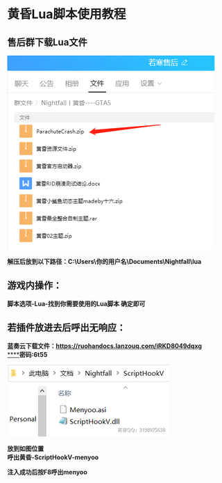 # 黄昏Lua脚本使用教程

## **售后群下载Lua文件**

![仅以这个Lua为例子](<../../.gitbook/assets/image (48) (1) (1).png>)

**解压后放到以下路径：C:\Users\你的用户名\Documents\Nightfall\lua**

## **游戏内操作：**

**脚本选项-Lua-找到你需要使用的Lua脚本 确定即可**

## **若插件放进去后呼出无响应：**

**蓝奏云下载文件：**[**https://ruohandocs.lanzouq.com/iRKD8049dqxg**
\
****](https://ruohandocs.lanzouq.com/b036z37pa)**密码:6t55**

****![](<../../.gitbook/assets/image (32) (1) (1) (1).png>)****

**放到如图位置**\
**呼出黄昏-ScriptHookV-menyoo**

**注入成功后按F8呼出menyoo**
